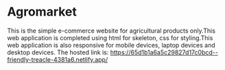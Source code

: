 # Agromarket
This is the simple e-commerce website for agricultural products only.This web application is completed using html for skeleton, css for styling.This web application is also responsive for mobile devices, laptop devices and desktop devices.
The hosted link is: https://65d1b1a6a5c29827d17c0bcd--friendly-treacle-4381a6.netlify.app/
